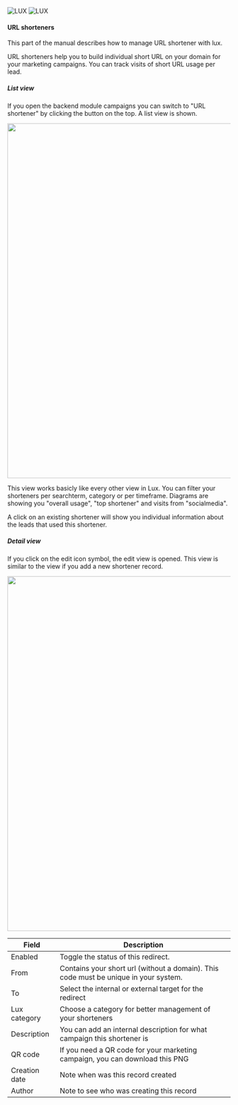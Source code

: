![LUX](../../Images/logo_claim.svg#gh-light-mode-only "LUX")
![LUX](../../Images/logo_claim_white.svg#gh-dark-mode-only "LUX")

#### URL shorteners

This part of the manual describes how to manage URL shortener with lux.

URL shorteners help you to build individual short URL on your domain for your marketing campaigns. You can track visits
of short URL usage per lead.

##### List view

If you open the backend module campaigns you can switch to "URL shortener" by clicking the button on the top.
A list view is shown.

<img src="../../Images/screenshot_urlshortener_list.png" width="800" />

This view works basicly like every other view in Lux. You can filter your shorteners per searchterm, category or per
timeframe. Diagrams are showing you "overall usage", "top shortener" and visits from "socialmedia".

A click on an existing shortener will show you individual information about the leads that used this shortener.

##### Detail view

If you click on the edit icon symbol, the edit view is opened. This view is similar to the view if you add a new
shortener record.

<img src="../../Images/screenshot_urlshortener_edit.png" width="800" />

| Field         | Description                                                                          |
|---------------|--------------------------------------------------------------------------------------|
| Enabled       | Toggle the status of this redirect.                                                  |
| From          | Contains your short url (without a domain). This code must be unique in your system. |
| To            | Select the internal or external target for the redirect                              |
| Lux category  | Choose a category for better management of your shorteners                           |
| Description   | You can add an internal description for what campaign this shortener is              |
| QR code       | If you need a QR code for your marketing campaign, you can download this PNG         |
| Creation date | Note when was this record created                                                    |
| Author        | Note to see who was creating this record                                             |

